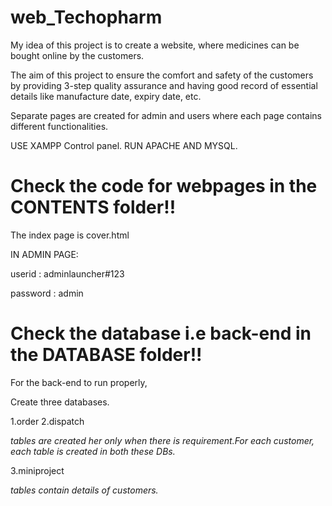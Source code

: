 # web_Techopharm

My idea of this project is to create a website, where medicines can be bought online by the customers. 

The aim of this project to ensure the comfort and safety of the customers by providing 3-step quality assurance and having good record of essential details like manufacture date, expiry date, etc.

Separate pages are created for admin and users where each page contains different functionalities.

USE XAMPP Control panel.
RUN APACHE AND MYSQL.

# Check the code for webpages in the CONTENTS folder!!
The index page is cover.html

IN ADMIN PAGE:

userid    :  adminlauncher#123

password  :  admin

# Check the database i.e back-end in the DATABASE folder!!
For the back-end to run properly,

Create three databases.

1.order 2.dispatch

*tables are created her only when there is requirement.For each customer, each table is created in both these DBs.*

3.miniproject

*tables contain details of customers.*
